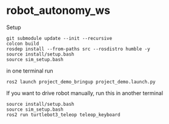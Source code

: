# robot_autonomy_ws

Setup

```shell
git submodule update --init --recursive
colcon build
rosdep install --from-paths src --rosdistro humble -y
source install/setup.bash
source sim_setup.bash
```

in one terminal run

```shell
ros2 launch project_demo_bringup project_demo.launch.py
```

If you want to drive robot manually, run this in another terminal

```shell
source install/setup.bash
source sim_setup.bash
ros2 run turtlebot3_teleop teleop_keyboard
```
